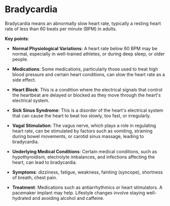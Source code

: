 [//]: # (source: ?)
[//]: # (tags: symptoms)

# Bradycardia

Bradycardia means an abnormally slow heart rate, typically a resting heart rate of less than 60 beats per minute (BPM) in adults.

**Key points**:

* **Normal Physiological Variations**: A heart rate below 60 BPM may be normal, especially in well-trained athletes, or during deep sleep, or older people.

* **Medications**: Some medications, particularly those used to treat high blood pressure and certain heart conditions, can slow the heart rate as a side effect.

* **Heart Block**: This is a condition where the electrical signals that control the heartbeat are delayed or blocked as they move through the heart's electrical system.

* **Sick Sinus Syndrome**: This is a disorder of the heart's electrical system that can cause the heart to beat too slowly, too fast, or irregularly.

* **Vagal Stimulation**: The vagus nerve, which plays a role in regulating heart rate, can be stimulated by factors such as vomiting, straining during bowel movements, or carotid sinus massage, leading to bradycardia.

* **Underlying Medical Conditions**: Certain medical conditions, such as hypothyroidism, electrolyte imbalances, and infections affecting the heart, can lead to bradycardia.

* **Symptoms**: dizziness, fatigue, weakness, fainting (syncope), shortness of breath, chest pain.

* **Treatment**: Medications such as antiarrhythmics or heart stimulators. A pacemaker implant may help. Lifestyle changes involve staying well-hydrated and avoiding alcohol and caffeine.
